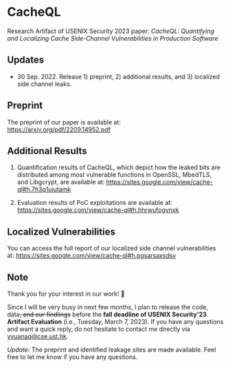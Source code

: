# CacheQL
Research Artifact of USENIX Security 2023 paper: *CacheQL: Quantifying and Localizing Cache Side-Channel Vulnerabilities in Production Software*

## Updates

- 30 Sep. 2022. Release 1) preprint, 2) additional results, and 3) localized side channel leaks.

## Preprint

The preprint of our paper is available at: https://arxiv.org/pdf/2209.14952.pdf

## Additional Results

1. Quantification results of CacheQL, which depict how the leaked bits are distributed among most vulnerable functions in
OpenSSL, MbedTLS, and Libgcrypt, are available at: https://sites.google.com/view/cache-ql#h.7h3q1uiutamk

2. Evaluation results of PoC exploitations are available at: https://sites.google.com/view/cache-ql#h.hhrwufogvnxk

## Localized Vulnerabilities

You can access the full report of our localized side channel vulnerabilities at: https://sites.google.com/view/cache-ql#h.pgsarsaxsdsv

## Note

Thank you for your interest in our work! 😬

Since I will be very busy in next few months, I plan to release the code, data<s>, and our findlings</s> before the **fall deadline of USENIX Security'23 Artifact Evaluation** (i.e., Tuesday, March 7, 2023). If you have any questions and want a quick reply, do not hesitate to contact me directly via yyuanaq@cse.ust.hk.

*Update:* The preprint and identified leakage sites are made available. Feel free to let me know if you have any questions.
